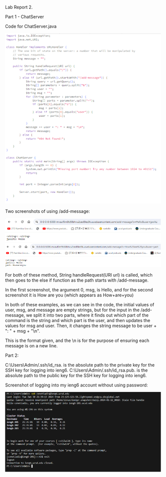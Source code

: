 Lab Report 2.

Part 1 - ChatServer

Code for ChatServer.java

![Image](chatserver.PNG)

Two screenshots of using /add-message:

![Image](add1.PNG)
![Image](add2.PNG)

For both of these method, String handleRequest(URI url) is called, which then goes to the else if function as the path starts with /add-message. 

In the first screenshot, the argument 0, msg, is Hello, and for the second screenshot it is How are you (which appears as How+are+you)

In both of these examples, as we can see in the code, the initial values of user, msg, and message are empty strings, but for the input in the /add-message, we split it into two parts, where it finds out which part of the command is the string and which part is the user, and then updates the values for msg and user. Then, it changes the string message to be user + ": " + msg + "\n".

This is the format given, and the \n is for the purpose of ensuring each message is on a new line.

Part 2:

C:\Users\Admin/.ssh/id_rsa. is the absolute path to the private key for the SSH key for logging into ieng6.
C:\Users\Admin/.ssh/id_rsa.pub. is the absolute path to the public key for the SSH key for logging into ieng6.

Screenshot of logging into my ieng6 account without using password:

![Image](login.PNG)

